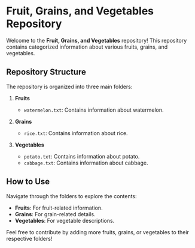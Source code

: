 # Fruit, Grains, and Vegetables Repository

Welcome to the **Fruit, Grains, and Vegetables** repository! This repository contains categorized information about various fruits, grains, and vegetables.

## Repository Structure

The repository is organized into three main folders:

1. **Fruits**
   - `watermelon.txt`: Contains information about watermelon.

2. **Grains**
   - `rice.txt`: Contains information about rice.

3. **Vegetables**
   - `potato.txt`: Contains information about potato.
   - `cabbage.txt`: Contains information about cabbage.

## How to Use

Navigate through the folders to explore the contents:

- **Fruits**: For fruit-related information.
- **Grains**: For grain-related details.
- **Vegetables**: For vegetable descriptions.

Feel free to contribute by adding more fruits, grains, or vegetables to their respective folders!
